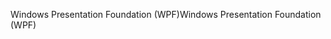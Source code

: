 <span data-ttu-id="f2a66-101">Windows Presentation Foundation (WPF)</span><span class="sxs-lookup"><span data-stu-id="f2a66-101">Windows Presentation Foundation (WPF)</span></span>